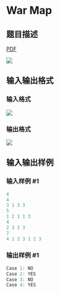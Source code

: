 # War Map

## 题目描述

[problemUrl]: https://uva.onlinejudge.org/index.php?option=com_onlinejudge&Itemid=8&category=242&page=show_problem&problem=3186

[PDF](https://uva.onlinejudge.org/external/120/p12035.pdf)

![](https://cdn.luogu.com.cn/upload/vjudge_pic/UVA12035/7871e53a770cbb25cf7b2674ad23efeddca9d89b.png)

## 输入输出格式

### 输入格式

![](https://cdn.luogu.com.cn/upload/vjudge_pic/UVA12035/044c64b3ff346a05147d136b434fd8acd2f1f705.png)

### 输出格式

![](https://cdn.luogu.com.cn/upload/vjudge_pic/UVA12035/49f51a7babd3031679a14cafb2189e975a1c894b.png)

## 输入输出样例

### 输入样例 #1

```cpp
4
4
3 1 3 3
5
1 2 1 1 3
4
2 3 2 3
7
4 1 2 3 1 2 3
```


### 输出样例 #1

```cpp
Case 1: NO
Case 2: YES
Case 3: NO
Case 4: YES
```


